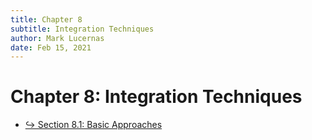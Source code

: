 ```yaml
---
title: Chapter 8
subtitle: Integration Techniques
author: Mark Lucernas
date: Feb 15, 2021
---
```



# Chapter 8: Integration Techniques

- [↪ Section 8.1: Basic Approaches](sec_8-1)

